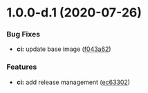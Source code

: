 # 1.0.0-d.1 (2020-07-26)


### Bug Fixes

* **ci:** update base image ([f043a62](https://github.com/AlexanderBabel/haste.alexbabel.com/commit/f043a62fcabe3ad69ce1a32497dc920296779cad))


### Features

* **ci:** add release management ([ec63302](https://github.com/AlexanderBabel/haste.alexbabel.com/commit/ec63302934bc199a749a1fdfff8a10a562982457))
